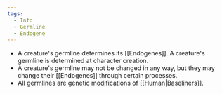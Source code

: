 ```yaml
---
tags:
  - Info
  - Germline
  - Endogene
---
```

- A creature's germline determines its [[Endogenes]]. A creature's germline is determined at character creation. 
- A creature's germline may not be changed in any way, but they may change their [[Endogenes]] through certain processes.
- All germlines are genetic modifications of [[Human|Baseliners]]. 